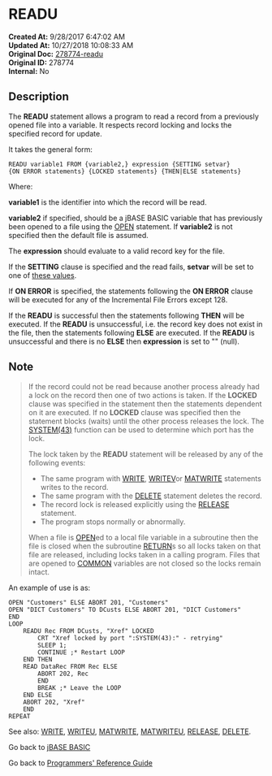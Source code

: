 # READU

**Created At:** 9/28/2017 6:47:02 AM  
**Updated At:** 10/27/2018 10:08:33 AM  
**Original Doc:** [278774-readu](https://docs.jbase.com/36868-jbase-basic/278774-readu)  
**Original ID:** 278774  
**Internal:** No  

## Description

The **READU** statement allows a program to read a record from a previously opened file into a variable. It respects record locking and locks the specified record for update.

It takes the general form:

```
READU variable1 FROM {variable2,} expression {SETTING setvar}
{ON ERROR statements} {LOCKED statements} {THEN|ELSE statements}
```

Where:

**variable1** is the identifier into which the record will be read.

**variable2** if specified, should be a jBASE BASIC variable that has previously been opened to a file using the [OPEN](./../open) statement. If **variable2** is not specified then the default file is assumed.

The **expression** should evaluate to a valid record key for the file.

If the **SETTING** clause is specified and the read fails, **setvar** will be set to one of [these values](./../incremental-file-errors).

If **ON ERROR** is specified, the statements following the **ON ERROR** clause will be executed for any of the Incremental File Errors except 128.

If the **READU** is successful then the statements following **THEN** will be executed. If the **READU** is unsuccessful, i.e. the record key does not exist in the file, then the statements following **ELSE** are executed. If the **READU** is unsuccessful and there is no **ELSE** then **expression** is set to "" (null).

## Note

> If the record could not be read because another process already had a lock on the record then one of two actions is taken. If the **LOCKED** clause was specified in the statement then the statements dependent on it are executed. If no **LOCKED** clause was specified then the statement blocks (waits) until the other process releases the lock. The [SYSTEM(43)](./../system-functions) function can be used to determine which port has the lock.
>
> The lock taken by the **READU** statement will be released by any of the following events:
>
> - The same program with [WRITE](./../write), [WRITEV](./../writev)or [MATWRITE](./../matwrite) statements writes to the record.
> - The same program with the [DELETE](./../delete) statement deletes the record.
> - The record lock is released explicitly using the [RELEASE](./../release) statement.
> - The program stops normally or abnormally.
>
>
> When a file is [OPEN](./../open)ed to a local file variable in a subroutine then the file is closed when the subroutine [RETURN](./../return)s so all locks taken on that file are released, including locks taken in a calling program. Files that are opened to [COMMON](./../common) variables are not closed so the locks remain intact.

An example of use is as:

```
OPEN "Customers" ELSE ABORT 201, "Customers"
OPEN "DICT Customers" TO DCusts ELSE ABORT 201, "DICT Customers"
END
LOOP
    READU Rec FROM DCusts, "Xref" LOCKED
        CRT "Xref locked by port ":SYSTEM(43):" - retrying"
        SLEEP 1;
        CONTINUE ;* Restart LOOP
    END THEN
    READ DataRec FROM Rec ELSE
        ABORT 202, Rec
        END
        BREAK ;* Leave the LOOP
    END ELSE
    ABORT 202, "Xref"
    END
REPEAT
```

See also: [WRITE](./../write), [WRITEU](./../writeu), [MATWRITE](./../matwrite), [MATWRITEU](./../matwriteu), [RELEASE](./../release), [DELETE](./../delete).

Go back to [jBASE BASIC](./../README.md)

Go back to [Programmers' Reference Guide](./../../reference-guides/jbc/README.md)
